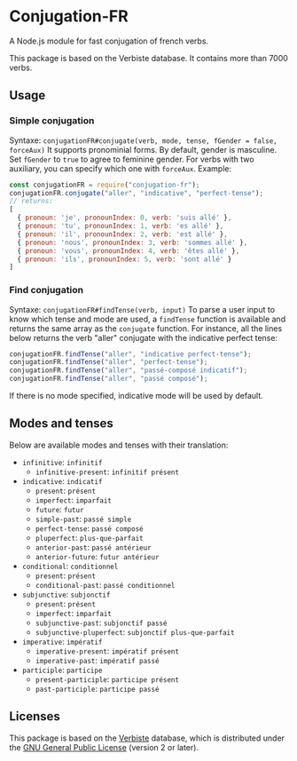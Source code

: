 # Conjugation-FR
A Node.js module for fast conjugation of french verbs.

This package is based on the Verbiste database.
It contains more than 7000 verbs.
## Usage
### Simple conjugation
Syntaxe: `conjugationFR#conjugate(verb, mode, tense, fGender = false, forceAux)`
It supports pronominial forms.
By default, gender is masculine. Set `fGender` to `true` to agree to feminine gender.
For verbs with two auxiliary, you can specify which one with `forceAux`.
Example:
```js
const conjugationFR = require("conjugation-fr");
conjugationFR.conjugate("aller", "indicative", "perfect-tense");
// returns:
[
  { pronoun: 'je', pronounIndex: 0, verb: 'suis allé' },
  { pronoun: 'tu', pronounIndex: 1, verb: 'es allé' },
  { pronoun: 'il', pronounIndex: 2, verb: 'est allé' },
  { pronoun: 'nous', pronounIndex: 3, verb: 'sommes allé' },
  { pronoun: 'vous', pronounIndex: 4, verb: 'êtes allé' },
  { pronoun: 'ils', pronounIndex: 5, verb: 'sont allé' }
]
```
### Find conjugation
Syntaxe: `conjugationFR#findTense(verb, input)`
To parse a user input to know which tense and mode are used, a `findTense` function is available and returns the same array as the `conjugate` function.
For instance, all the lines below returns the verb "aller" conjugate with the indicative perfect tense:
```js
conjugationFR.findTense("aller", "indicative perfect-tense");
conjugationFR.findTense("aller", "perfect-tense");
conjugationFR.findTense("aller", "passé-composé indicatif");
conjugationFR.findTense("aller", "passé composé");
```
If there is no mode specified, indicative mode will be used by default.
## Modes and tenses
Below are available modes and tenses with their translation:
- `infinitive`: `infinitif`
  - `infinitive-present`: `infinitif présent`
- `indicative`: `indicatif`
  - `present`: `présent`
  - `imperfect`: `imparfait`
  - `future`: `futur`
  - `simple-past`: `passé simple`
  - `perfect-tense`: `passé composé`
  - `pluperfect`: `plus-que-parfait`
  - `anterior-past`: `passé antérieur`
  - `anterior-future`: `futur antérieur`
- `conditional`: `conditionnel`
  - `present`: `présent`
  - `conditional-past`: `passé conditionnel`
- `subjunctive`: `subjonctif`
  - `present`: `présent`
  - `imperfect`: `imparfait`
  - `subjunctive-past`: `subjonctif passé`
  - `subjunctive-pluperfect`: `subjonctif plus-que-parfait`
- `imperative`: `impératif`
  - `imperative-present`: `impératif présent`
  - `imperative-past`: `impératif passé`
- `participle`: `participe`
  - `present-participle`: `participe présent`
  - `past-participle`: `participe passé`

## Licenses
This package is based on the [Verbiste](http://sarrazip.com/dev/verbiste.html) database, which is distributed under the [GNU General Public License](http://www.gnu.org/copyleft/gpl.html) (version 2 or later).
